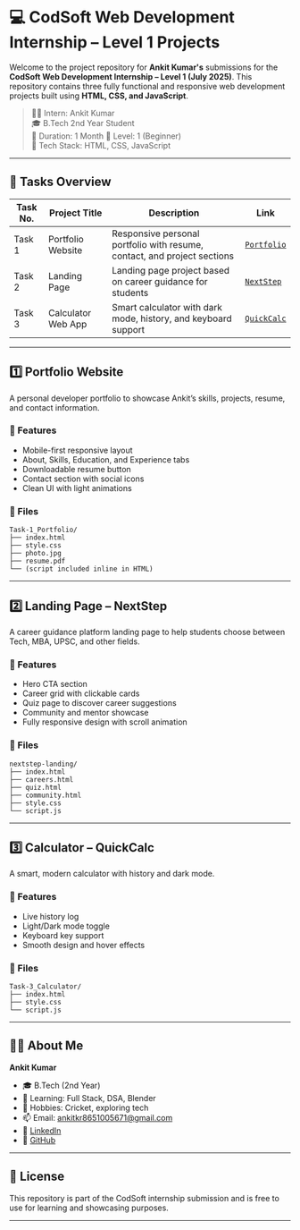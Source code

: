 # 💻 CodSoft Web Development Internship – Level 1 Projects

Welcome to the project repository for **Ankit Kumar's** submissions for the **CodSoft Web Development Internship – Level 1 (July 2025)**. This repository contains three fully functional and responsive web development projects built using **HTML, CSS, and JavaScript**.

> 🧑‍💻 Intern: Ankit Kumar  
> 🎓 B.Tech 2nd Year Student  
> 📅 Duration: 1 Month 
> 📁 Level: 1 (Beginner)  
> 🔧 Tech Stack: HTML, CSS, JavaScript

---

## 📌 Tasks Overview

| Task No. | Project Title       | Description                                     | Link       |
|----------|---------------------|-------------------------------------------------|------------|
| Task 1   | Portfolio Website    | Responsive personal portfolio with resume, contact, and project sections | [`Portfolio`](#1-portfolio-website) |
| Task 2   | Landing Page         | Landing page project based on career guidance for students | [`NextStep`](#2-landing-page-nextstep) |
| Task 3   | Calculator Web App   | Smart calculator with dark mode, history, and keyboard support | [`QuickCalc`](#3-calculator---quickcalc) |

---

## 1️⃣ Portfolio Website

A personal developer portfolio to showcase Ankit’s skills, projects, resume, and contact information.

### 🔹 Features
- Mobile-first responsive layout
- About, Skills, Education, and Experience tabs
- Downloadable resume button
- Contact section with social icons
- Clean UI with light animations

### 📁 Files
    Task-1_Portfolio/
    ├── index.html
    ├── style.css
    ├── photo.jpg
    ├── resume.pdf
    └── (script included inline in HTML)


---

## 2️⃣ Landing Page – **NextStep**

A career guidance platform landing page to help students choose between Tech, MBA, UPSC, and other fields.

### 🔹 Features
- Hero CTA section
- Career grid with clickable cards
- Quiz page to discover career suggestions
- Community and mentor showcase
- Fully responsive design with scroll animation

### 📁 Files

    nextstep-landing/
    ├── index.html
    ├── careers.html
    ├── quiz.html
    ├── community.html
    ├── style.css
    └── script.js


---

## 3️⃣ Calculator – **QuickCalc**

A smart, modern calculator with history and dark mode.

### 🔹 Features
- Live history log
- Light/Dark mode toggle
- Keyboard key support
- Smooth design and hover effects

### 📁 Files
    Task-3_Calculator/
    ├── index.html
    ├── style.css
    └── script.js


---

## 🧑‍🎓 About Me

**Ankit Kumar**  
- 🎓 B.Tech (2nd Year)  
- 🔧 Learning: Full Stack, DSA, Blender  
- 🏏 Hobbies: Cricket, exploring tech  
- 📫 Email: ankitkr8651005671@gmail.com  
- 🔗 [LinkedIn](https://www.linkedin.com/in/ankit-saini-106585329)  
- 🔗 [GitHub](https://github.com/Ankit-Kumar8651)

---

## 📃 License

This repository is part of the CodSoft internship submission and is free to use for learning and showcasing purposes.

---

